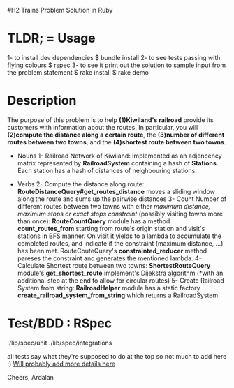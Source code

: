 #H2 Trains Problem Solution in Ruby

# TLDR; = Usage

1- to install dev dependencies
$ bundle install
2- to see tests passing with flying colours
$ rspec
3- to see it print out the solution to sample input from the problem statement
$ rake install
$ rake demo

# Description

The purpose of this problem is to help **(1)Kiwiland's railroad** provide its customers with information about the routes.  In particular, you will **(2)compute the distance along a certain route**, the **(3)number of different routes between two towns**, and the **(4)shortest route between two towns**.

- Nouns
    1- Railroad Network of Kiwiland: Implemented as an adjencency matrix represented by **RailroadSystem** containing a hash of **Stations**. Each station has a hash of distances of neighbouring stations.
    
- Verbs
  2- Compute the distance along route: **RouteDistanceQuery#get_routes_distance** moves a sliding window along the route and sums up the pairwise distances
  3- Count Number of different routes between two towns with either *maximum distance, maximum stops or exact stops constraint* (possibly visiting towns more than once): **RouteCountQuery** module has a method **count_routes_from** starting from route's origin station and visit's stations in BFS manner. On visit it yields to a lambda to accumulate the completed routes, and indicate if the constraint (maximum distance, ...) has been met.
    RouteCouteQuery's **constrainted_reducer** method pareses the constraint and generates the mentioned lambda.
  4- Calculate Shortest route between two towns: **ShortestRouteQuery** module's **get_shortest_route** implement's Dijekstra algorithm (*with an additional step at the end to allow for circular routes)
  5- Create Railroad System from string: **RailroadHelper** module has a static factory **create_railroad_system_from_string** which returns a RailroadSystem
    
# Test/BDD : RSpec
./lib/spec/unit
./lib/spec/integrations

all tests say what they're supposed to do at the top so not much to add here :)
[Will probably add more details here](https://docs.google.com/document/d/1P00T4WOv4HyWcRHiS4p18dsmL-vU4pQbc2sxM8t9qzM/edit?usp=sharing)

Cheers,
Ardalan
